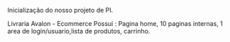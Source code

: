 Inicialização do nosso projeto de PI.

Livraria Avalon - Ecommerce
Possui :
Pagina home, 10 paginas internas, 1 area de login/usuario,lista de produtos, carrinho.